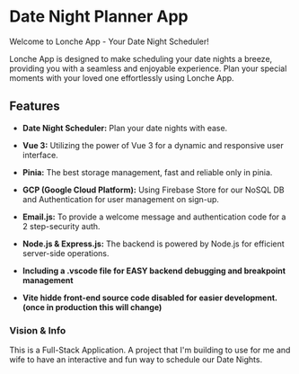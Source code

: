 # Date Night Planner App

Welcome to Lonche App - Your Date Night Scheduler!

Lonche App is designed to make scheduling your date nights a breeze, providing you with a seamless and enjoyable experience. Plan your special moments with your loved one effortlessly using Lonche App.

## Features

- **Date Night Scheduler:** Plan your date nights with ease.
- **Vue 3:** Utilizing the power of Vue 3 for a dynamic and responsive user interface.
- **Pinia:** The best storage management, fast and reliable only in pinia.
- **GCP (Google Cloud Platform):** Using Firebase Store for our NoSQL DB and Authentication for user management on sign-up.
- **Email.js:** To provide a welcome message and authentication code for a 2 step-security auth.
- **Node.js & Express.js:** The backend is powered by Node.js for efficient server-side operations.

- **Including a .vscode file for EASY backend debugging and breakpoint management**
- **Vite hidde front-end source code disabled for easier development. (once in production this will change)**

### Vision & Info

This is a Full-Stack Application. A project that I'm building to use for me and wife to have an interactive and fun way to schedule our Date Nights.
